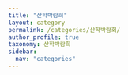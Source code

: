 ```yaml
---
title: "산학박람회"
layout: category
permalink: /categories/산학박람회/
author_profile: true
taxonomy: 산학박람회
sidebar:
  nav: "categories"
---
```


